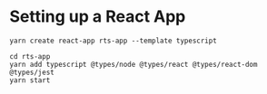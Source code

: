 # Setting up a React App

```
yarn create react-app rts-app --template typescript

cd rts-app
yarn add typescript @types/node @types/react @types/react-dom @types/jest
yarn start
```
